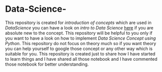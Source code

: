 # Data-Science-
This repository is created for *introduction of concepts* which are used in *$Data Science$* you can have a look on *intro to Data Science* [here](https://towardsdatascience.com/intro-to-data-science-531079c38b22) if you are absolute new to the concept.
This repository will be helpful to you only if you want to have a look on how to implement *Data Science Concept using Python*.
This repository do not focus on theory much so if you want theory you can help yourself to google those concept or any other way which is suitable for you.
This repository is created just to share how I have started to learn things and I have shared all those notebook and I have commented those notebook for better understanding.

